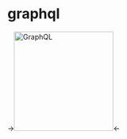 # graphql

-><img src="https://upload.wikimedia.org/wikipedia/commons/1/17/GraphQL_Logo.svg" alt="GraphQL" width="200"/><-

